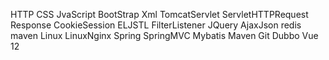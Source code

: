 HTTP
CSS
JvaScript
BootStrap
Xml
TomcatServlet
ServletHTTPRequest
Response
CookieSession
ELJSTL
FilterListener
JQuery
AjaxJson
redis
maven
Linux
LinuxNginx
Spring
SpringMVC
Mybatis
Maven
Git
Dubbo
Vue
12